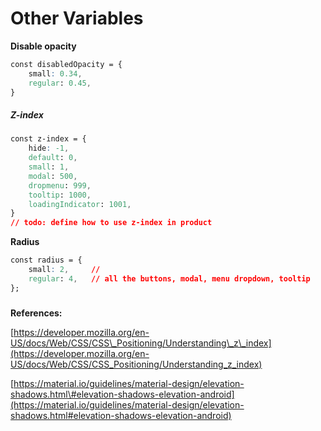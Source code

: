 # Other Variables

**Disable opacity**

```css
const disabledOpacity = {
    small: 0.34,
    regular: 0.45, 
}
```

##### Z-index

```css
const z-index = {
    hide: -1,
    default: 0,
    small: 1,
    modal: 500,
    dropmenu: 999,
    tooltip: 1000,
    loadingIndicator: 1001,
}
// todo: define how to use z-index in product
```

**Radius**

```css
const radius = {
    small: 2,     //
    regular: 4,   // all the buttons, modal, menu dropdown, tooltip
};
```

##### 

**References:**

[https://developer.mozilla.org/en-US/docs/Web/CSS/CSS\_Positioning/Understanding\_z\_index](https://developer.mozilla.org/en-US/docs/Web/CSS/CSS_Positioning/Understanding_z_index)

[https://material.io/guidelines/material-design/elevation-shadows.html\#elevation-shadows-elevation-android](https://material.io/guidelines/material-design/elevation-shadows.html#elevation-shadows-elevation-android)


